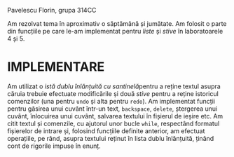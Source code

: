 Pavelescu Florin, grupa 314CC

Am rezolvat tema în aproximativ o săptămână și jumătate.
Am folosit o parte din funcțiile pe care le-am implementat
pentru *liste* și *stive* în laboratoarele 4 și 5.

# IMPLEMENTARE
Am utilizat o *istă dublu înlănțuită cu santinelă*pentru 
a reține textul asupra căruia trebuie efectuate modificările 
și două *stive* pentru a reține istoricul comenzilor (una pentru `undo` și 
alta pentru `redo`).
Am implementat funcții pentru găsirea unui cuvânt într-un text, 
`backspace`, `delete`, ștergerea unui cuvânt, înlocuirea unui cuvânt, 
salvarea textului în fișierul de ieșire etc.
Am citit textul și comenzile, cu ajutorul unor bucle `while`,
respectând formatul fișierelor de intrare și, folosind funcțiile
definite anterior, am efectuat operațiile, pe rând, asupra textului 
reținut în lista dublu înlănțuită, ținând cont de rigorile impuse în enunț. 
